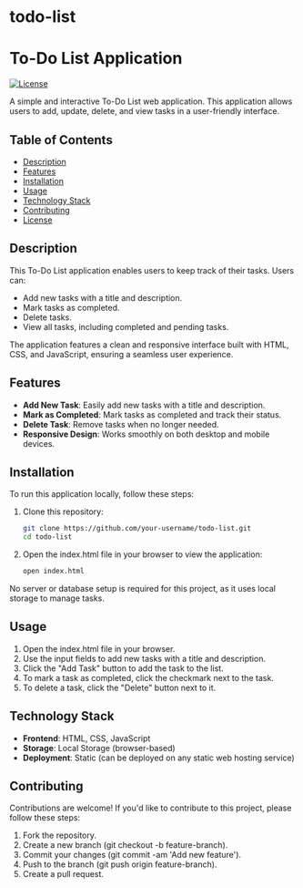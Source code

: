 # todo-list
# To-Do List Application

[![License](https://img.shields.io/badge/License-MIT-blue.svg)](https://opensource.org/licenses/MIT)

A simple and interactive To-Do List web application. This application allows users to add, update, delete, and view tasks in a user-friendly interface.

## Table of Contents

- [Description](#description)
- [Features](#features)
- [Installation](#installation)
- [Usage](#usage)
- [Technology Stack](#technology-stack)
- [Contributing](#contributing)
- [License](#license)

## Description

This To-Do List application enables users to keep track of their tasks. Users can:
- Add new tasks with a title and description.
- Mark tasks as completed.
- Delete tasks.
- View all tasks, including completed and pending tasks.

The application features a clean and responsive interface built with HTML, CSS, and JavaScript, ensuring a seamless user experience.

## Features

- **Add New Task**: Easily add new tasks with a title and description.
- **Mark as Completed**: Mark tasks as completed and track their status.
- **Delete Task**: Remove tasks when no longer needed.
- **Responsive Design**: Works smoothly on both desktop and mobile devices.

## Installation

To run this application locally, follow these steps:

1. Clone this repository:
   ```bash
   git clone https://github.com/your-username/todo-list.git
   cd todo-list

2. Open the index.html file in your browser to view the application:
   ```bash
   open index.html

No server or database setup is required for this project, as it uses local storage to manage tasks.

## Usage

1. Open the index.html file in your browser.
2. Use the input fields to add new tasks with a title and description.
3. Click the "Add Task" button to add the task to the list.
4. To mark a task as completed, click the checkmark next to the task.
5. To delete a task, click the "Delete" button next to it.

## Technology Stack

- **Frontend**: HTML, CSS, JavaScript
- **Storage**: Local Storage (browser-based)
- **Deployment**: Static (can be deployed on any static web hosting service)

## Contributing
Contributions are welcome! If you'd like to contribute to this project, please follow these steps:

1. Fork the repository.
2. Create a new branch (git checkout -b feature-branch).
3. Commit your changes (git commit -am 'Add new feature').
4. Push to the branch (git push origin feature-branch).
5. Create a pull request.

